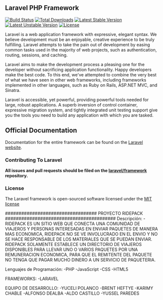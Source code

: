## Laravel PHP Framework

[![Build Status](https://travis-ci.org/laravel/framework.svg)](https://travis-ci.org/laravel/framework)
[![Total Downloads](https://poser.pugx.org/laravel/framework/downloads.svg)](https://packagist.org/packages/laravel/framework)
[![Latest Stable Version](https://poser.pugx.org/laravel/framework/v/stable.svg)](https://packagist.org/packages/laravel/framework)
[![Latest Unstable Version](https://poser.pugx.org/laravel/framework/v/unstable.svg)](https://packagist.org/packages/laravel/framework)
[![License](https://poser.pugx.org/laravel/framework/license.svg)](https://packagist.org/packages/laravel/framework)

Laravel is a web application framework with expressive, elegant syntax. We believe development must be an enjoyable, creative experience to be truly fulfilling. Laravel attempts to take the pain out of development by easing common tasks used in the majority of web projects, such as authentication, routing, sessions, and caching.

Laravel aims to make the development process a pleasing one for the developer without sacrificing application functionality. Happy developers make the best code. To this end, we've attempted to combine the very best of what we have seen in other web frameworks, including frameworks implemented in other languages, such as Ruby on Rails, ASP.NET MVC, and Sinatra.

Laravel is accessible, yet powerful, providing powerful tools needed for large, robust applications. A superb inversion of control container, expressive migration system, and tightly integrated unit testing support give you the tools you need to build any application with which you are tasked.

## Official Documentation

Documentation for the entire framework can be found on the [Laravel website](http://laravel.com/docs).

### Contributing To Laravel

**All issues and pull requests should be filed on the [laravel/framework](http://github.com/laravel/framework) repository.**

### License

The Laravel framework is open-sourced software licensed under the [MIT license](http://opensource.org/licenses/MIT)

################################## PROYECTO RIDEPACK #########################################
Descripción: 
	-RIDEPACK ES UN SITIO WEB QUE CONECTA UNA COMUNIDAD DE VIAJEROS Y PERSONAS INTERESADAS EN ENVIAR PAQUETES DE MANERA MAS ECONOMICA, RIDEPACK NO SE VE INVOLUCRADO EN EL ENVIO Y NO SE HACE RESPONSABLE DE LOS MATERIALES QUE SE PUEDAN ENVIAR. RIDEPACK SOLAMENTE ESTABLECE UN DIRECTORIO DE VIAJEROS DISPONIBLES PARA LLEVAR UNO O VARIOS PAQUETES POR UNA REMUNERACION ECONOMICA, PARA QUE EL REMITENTE DEL PAQUETE NO TENGA QUE PAGAR MUCHO DINERO A UN SERVICIO DE PAQUETERIA.

Lenguajes de Programación:
	-PHP
	-JavaScript
	-CSS
	-HTML5

FRAMEWORKS:
	-LARAVEL

EQUIPO DE DESARROLLO:
	-YUCELI POLANCO
	-BRENT HEFTYE
	-KARIMY CHABLE
	-ALFONSO DEALBA
	-ALDO CASTILLO
	-YUSSEL PAREDES
